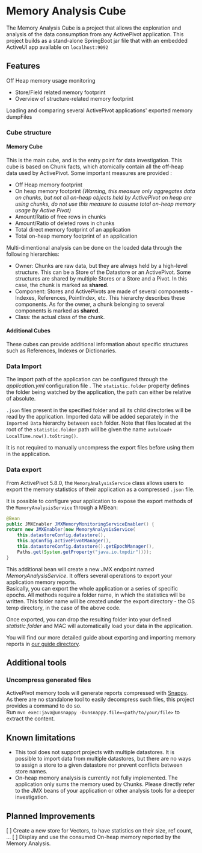 Memory Analysis Cube
==============

The Memory Analysis Cube is a project that allows the exploration and analysis of the data consumption from any ActivePivot application. 
This project builds as a stand-alone SpringBoot jar file that with an embedded ActiveUI app available on `localhost:9092`

Features
--------

Off Heap memory usage monitoring 
- Store/Field related memory footprint
- Overview of structure-related memory footprint

Loading and comparing several ActivePivot applications' exported memory dumpFiles 

###  Cube structure

#### Memory Cube

This is the main cube, and is the entry point for data investigation.
This cube is based on Chunk facts, which atomically contain all the off-heap data used by ActivePivot.
Some important measures are provided :
- Off Heap memory footprint
- On heap memory footprint _(Warning, this measure only aggregates data on chunks, but not all on-heap objects held by 
ActivePivot on heap are using chunks, do not use this measure to assume total on-heap memory usage by Active Pivot)_
- Amount/Ratio of free rows in chunks
- Amount/Ratio of deleted rows in chunks
- Total direct memory footprint of an application
- Total on-heap memory footprint of an application 

Multi-dimentional analysis can be done on the loaded data through the following hierarchies:
- Owner: Chunks are raw data, but they are always held by a high-level structure. This can be a Store of the Datastore 
  or an ActivePivot. Some structures are shared by multiple Stores or a Store and a Pivot. In this case, the chunk is 
  marked as **shared**.
- Component: Stores and ActivePivots are made of several components - Indexes, References, PointIndex, etc. This 
  hierarchy describes these components. As for the owner, a chunk belonging to several components is marked as **shared**.
- Class: the actual class of the chunk.

#### Additional Cubes

These cubes can provide additional information about specific structures such as References, Indexes or Dictionaries.

### Data Import

The import path of the application can be configured through the _application.yml_ configuration file . The 
`statistic.folder` property defines the folder being watched by the application, the path can either be relative of 
absolute.

`.json` files present in the specified folder and all its child directories will be read by the application.
Imported data will be added separately in the `Imported Data` hierarchy between each folder. Note that files located at 
the root of the `statistic.folder` path will be given the name `autoload+ LocalTime.now().toString()`.

It is not required to manually uncompress the export files before using them in the application.

### Data export

From ActivePivot 5.8.0, the `MemoryAnalysisService` class allows users to export the memory statistics of their 
application as a compressed `.json` file.

It is possible to configure your application to expose the export methods of the `MemoryAnalysisService` through a MBean: 

```java
@Bean
public JMXEnabler JMXMemoryMonitoringServiceEnabler() {
return new JMXEnabler(new MemoryAnalysisService(
    this.datastoreConfig.datastore(),
    this.apConfig.activePivotManager(),
    this.datastoreConfig.datastore().getEpochManager(),
    Paths.get(System.getProperty("java.io.tmpdir"))));
}
```

This additional bean will create a new JMX endpoint named _MemoryAnalysisService_. It offers several operations to 
export your application memory reports.  
Basically, you can export the whole application or a series of specific epochs. All methods require a folder name, in 
which the statistics will be written. This folder name will be created under the export directory - the OS temp 
directory, in the case of the above code.

Once exported, you can drop the resulting folder into your defined _statistic.folder_ and MAC will automatically load 
your data in the application.

You will find our more detailed guide about exporting and importing memory reports in 
[our guide directory](./guides/export-data.md).

Additional tools
----------------

### Uncompress generated files

ActivePivot memory tools will generate reports compressed with [Snappy](https://google.github.io/snappy/). As there are 
no standalone tool to easily decompress such files, this project provides a command to do so.  
Run `mvn exec:java@unsnappy -Dunsnappy.file=<path/to/your/file>` to extract the content.

Known limitations
-----------------

 * This tool does not support projects with multiple datastores. It is possible to import data from multiple datastores,
   but there are no ways to assign a store to a given datastore nor prevent conflicts between store names.
 * On-heap memory analysis is currently not fully implemented. The application only sums the memory used by Chunks.
   Please directly refer to the JMX beans of your application or other analysis tools for a deeper investigation.

Planned Improvements
--------------------

 [ ] Create a new store for Vectors, to have statistics on their size, ref count, ...
 [ ] Display and use the consumed On-heap memory reported by the Memory Analysis.
 
